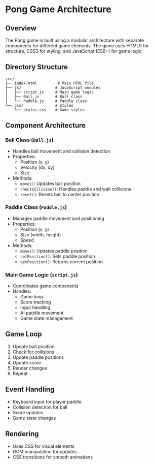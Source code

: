 # Pong Game Architecture

## Overview
The Pong game is built using a modular architecture with separate components for different game elements. The game uses HTML5 for structure, CSS3 for styling, and JavaScript (ES6+) for game logic.

## Directory Structure
```
src/
├── index.html         # Main HTML file
├── js/               # JavaScript modules
│   ├── script.js     # Main game logic
│   ├── Ball.js       # Ball class
│   └── Paddle.js     # Paddle class
└── css/              # Styles
    └── styles.css    # Game styles
```

## Component Architecture

### Ball Class (`Ball.js`)
- Handles ball movement and collision detection
- Properties:
  - Position (x, y)
  - Velocity (dx, dy)
  - Size
- Methods:
  - `move()`: Updates ball position
  - `checkCollision()`: Handles paddle and wall collisions
  - `reset()`: Resets ball to center position

### Paddle Class (`Paddle.js`)
- Manages paddle movement and positioning
- Properties:
  - Position (x, y)
  - Size (width, height)
  - Speed
- Methods:
  - `move()`: Updates paddle position
  - `setPosition()`: Sets paddle position
  - `getPosition()`: Returns current position

### Main Game Logic (`script.js`)
- Coordinates game components
- Handles:
  - Game loop
  - Score tracking
  - Input handling
  - AI paddle movement
  - Game state management

## Game Loop
1. Update ball position
2. Check for collisions
3. Update paddle positions
4. Update score
5. Render changes
6. Repeat

## Event Handling
- Keyboard input for player paddle
- Collision detection for ball
- Score updates
- Game state changes

## Rendering
- Uses CSS for visual elements
- DOM manipulation for updates
- CSS transitions for smooth animations 